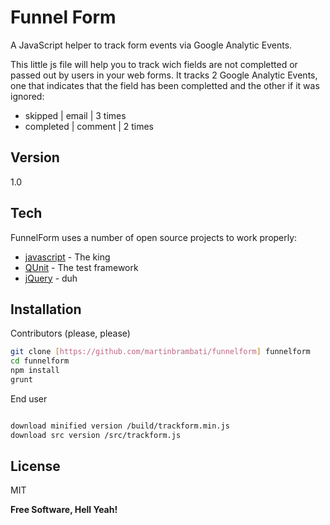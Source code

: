 Funnel Form
=========

A JavaScript helper to track form events via Google Analytic Events.

This little js file will help you to track wich fields are not completted or passed out by users in your web forms. It tracks 2 Google Analytic Events, one that indicates that the field has been completted and the other if it was ignored:

  - skipped | email |    3 times    
  - completed |    comment	| 2	times
   
Version
----

1.0

Tech
-----------

FunnelForm uses a number of open source projects to work properly:

* [javascript] - The king
* [QUnit] - The test framework
* [jQuery] - duh 

Installation
--------------

Contributors (please, please)
```sh
git clone [https://github.com/martinbrambati/funnelform] funnelform
cd funnelform
npm install
grunt
```

End user
```sh

download minified version /build/trackform.min.js
download src version /src/trackform.js

```


License
----

MIT


**Free Software, Hell Yeah!**

[javascript]:http://en.wikipedia.org/wiki/JavaScript
[qunit]:https://qunitjs.com/
[jQuery]:http://jquery.com